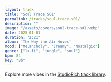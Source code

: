 ```yaml
---
layout: track
title: "Soul Trace S01"
permalink: /tracks/soul-trace-s01/
description: ""
image: "/assets/covers/soul-trace-s01.webp"
date: 2025-01-01
duration: "2:21"
album: "The Way the Air Moves"
mood: ["Melancholy", "Dreamy", "Nostalgic"]
genre: ["lo-fi", "jungle", "soul"]
bpm: 84
key: "Bb"
---
```


Explore more vibes in the [StudioRich track library](/tracks/).
